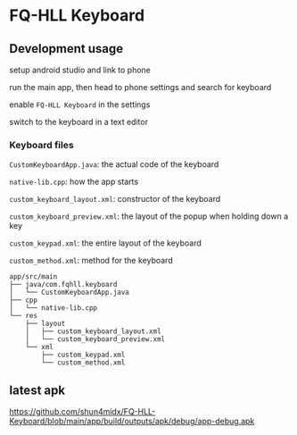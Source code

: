 # FQ-HLL Keyboard

## Development usage

setup android studio and link to phone

run the main app, then head to phone settings and search for keyboard

enable `FQ-HLL Keyboard` in the settings

switch to the keyboard in a text editor

### Keyboard files

`CustomKeyboardApp.java`: the actual code of the keyboard

`native-lib.cpp`: how the app starts

`custom_keyboard_layout.xml`: constructor of the keyboard

`custom_keyboard_preview.xml`: the layout of the popup when holding down a key

`custom_keypad.xml`: the entire layout of the keyboard

`custom_method.xml`: method for the keyboard

```
app/src/main
├── java/com.fqhll.keyboard
│   └── CustomKeyboardApp.java
├── cpp
│   └── native-lib.cpp
└── res
    ├── layout
    │   ├── custom_keyboard_layout.xml
    │   └── custom_keyboard_preview.xml
    └── xml
        ├── custom_keypad.xml
        └── custom_method.xml
```

## latest apk

https://github.com/shun4midx/FQ-HLL-Keyboard/blob/main/app/build/outputs/apk/debug/app-debug.apk
